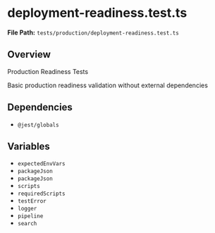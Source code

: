 # deployment-readiness.test.ts

**File Path:** `tests/production/deployment-readiness.test.ts`

## Overview

Production Readiness Tests

Basic production readiness validation without external dependencies

## Dependencies

- `@jest/globals`

## Variables

- `expectedEnvVars`
- `packageJson`
- `packageJson`
- `scripts`
- `requiredScripts`
- `testError`
- `logger`
- `pipeline`
- `search`

